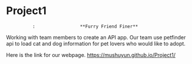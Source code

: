 # Project1
              :                 **Furry Friend Finer**
Working with team members to create an API app. Our team use petfinder api to load cat and dog information for pet lovers who would like to
adopt. 


Here is the link for our webpage. https://mushuyun.github.io/Project1/
